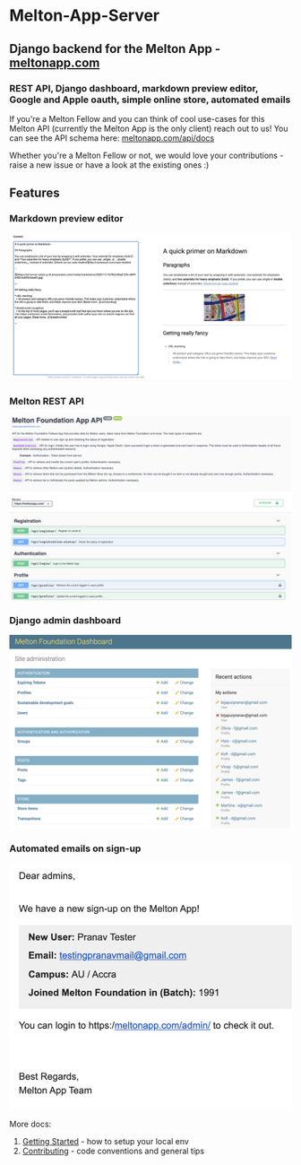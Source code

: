# Melton-App-Server
## Django backend for the Melton App - [meltonapp.com](https://meltonapp.com)
### REST API, Django dashboard, markdown preview editor, Google and Apple oauth, simple online store, automated emails

If you're a Melton Fellow and you can think of cool use-cases for this Melton API (currently the Melton App is the only client) reach out to us!
You can see the API schema here: [meltonapp.com/api/docs](https://meltonapp.com/api/docs)

Whether you're a Melton Fellow or not, we would love your contributions - raise a new issue or have a look at the existing ones :)


## Features

### Markdown preview editor
![markdown_preview](docs/images/markdown_preview_editor.png)

### Melton REST API
![rest_api](docs/images/rest_api.png)

### Django admin dashboard
![admin_dashboard](docs/images/admin_dashboard.png)

### Automated emails on sign-up
![signup_email](docs/images/signup_email.png)

More docs:
1. [Getting Started](docs/getting-started.md) - how to setup your local env
2. [Contributing](docs/contibuting.md) - code conventions and general tips
